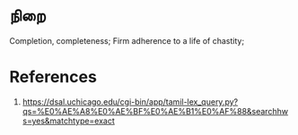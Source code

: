 # நிறை
Completion, completeness; Firm adherence to a life of chastity;


# References
1. https://dsal.uchicago.edu/cgi-bin/app/tamil-lex_query.py?qs=%E0%AE%A8%E0%AE%BF%E0%AE%B1%E0%AF%88&searchhws=yes&matchtype=exact
